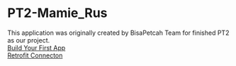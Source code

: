# PT2-Mamie_Rus
This application was originally created by BisaPetcah Team for finished PT2 as our project.
<br />
<a href="https://developer.android.com/training/basics/firstapp" target="First_Build">Build Your First App</a>
<br />
<a href="https://square.github.io/retrofit/" target="Retrofit_Build">Retrofit Connecton</a>
